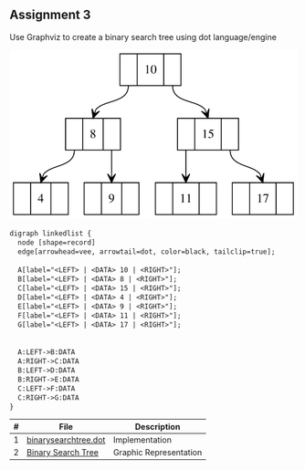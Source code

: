 ## Assignment 3

Use Graphviz to create a binary search tree using dot language/engine

![bst](https://raw.githubusercontent.com/asaiahL9/4883-SoftwareTools-Logan/2f2e4d1350f9c221f89f038bd8a6c8a79bdfd9de/Assignments/A03/graphviz.svg)

```
digraph linkedlist {  
  node [shape=record]
  edge[arrowhead=vee, arrowtail=dot, color=black, tailclip=true];
  
  A[label="<LEFT> | <DATA> 10 | <RIGHT>"];
  B[label="<LEFT> | <DATA> 8 | <RIGHT>"];
  C[label="<LEFT> | <DATA> 15 | <RIGHT>"];
  D[label="<LEFT> | <DATA> 4 | <RIGHT>"];
  E[label="<LEFT> | <DATA> 9 | <RIGHT>"];
  F[label="<LEFT> | <DATA> 11 | <RIGHT>"];
  G[label="<LEFT> | <DATA> 17 | <RIGHT>"];
  
  
  A:LEFT->B:DATA
  A:RIGHT->C:DATA
  B:LEFT->D:DATA
  B:RIGHT->E:DATA
  C:LEFT->F:DATA
  C:RIGHT->G:DATA
}
```

|   #   | File | Description |
| :---: | ----------- | ----------|
|  1 | [binarysearchtree.dot](https://github.com/asaiahL9/4883-SoftwareTools-Logan/blob/main/Assignments/A03/binarysearchtree.dot)|Implementation|  
|2| [Binary Search Tree](https://github.com/asaiahL9/4883-SoftwareTools-Logan/blob/main/Assignments/A03/graphviz.svg)|Graphic Representation| 
